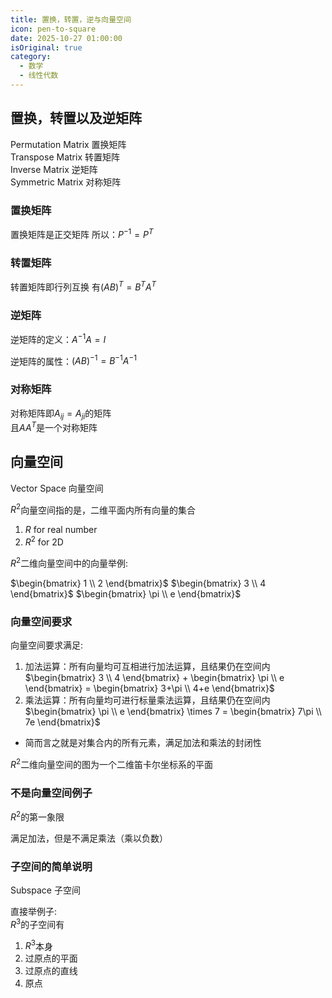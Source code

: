 ```yaml
---
title: 置换，转置，逆与向量空间
icon: pen-to-square
date: 2025-10-27 01:00:00
isOriginal: true
category:
  - 数学
  - 线性代数
---
```


<!-- more -->

## 置换，转置以及逆矩阵

Permutation Matrix 置换矩阵     
Transpose Matrix 转置矩阵       
Inverse Matrix 逆矩阵    
Symmetric Matrix 对称矩阵       


### 置换矩阵
置换矩阵是正交矩阵
所以：$P^{-1} = P^T$

### 转置矩阵
转置矩阵即行列互换
有$(AB)^T = B^TA^T$

### 逆矩阵
逆矩阵的定义：$A^{-1}A = I$

逆矩阵的属性：$(AB)^{-1} = B^{-1}A^{-1}$ 

### 对称矩阵

对称矩阵即$A_{ij} = A_{ji}$的矩阵  
且$AA^T$是一个对称矩阵

## 向量空间
Vector Space 向量空间

$R^2$向量空间指的是，二维平面内所有向量的集合

1. $R$ for real number  
2. $R^2$ for 2D

$R^2$二维向量空间中的向量举例:  

$\begin{bmatrix} 1 \\ 2 \end{bmatrix}$
$\begin{bmatrix} 3 \\ 4 \end{bmatrix}$
$\begin{bmatrix} \pi \\ e \end{bmatrix}$

### 向量空间要求

向量空间要求满足:
1. 加法运算：所有向量均可互相进行加法运算，且结果仍在空间内  
   $\begin{bmatrix} 3 \\ 4 \end{bmatrix} + \begin{bmatrix} \pi \\ e \end{bmatrix} = \begin{bmatrix} 3+\pi \\ 4+e \end{bmatrix}$
2. 乘法运算：所有向量均可进行标量乘法运算，且结果仍在空间内  
   $\begin{bmatrix} \pi \\ e \end{bmatrix} \times 7 = \begin{bmatrix} 7\pi \\ 7e \end{bmatrix}$

* 简而言之就是对集合内的所有元素，满足加法和乘法的封闭性

$R^2$二维向量空间的图为一个二维笛卡尔坐标系的平面

### 不是向量空间例子
$R^2$的第一象限

满足加法，但是不满足乘法（乘以负数）

###  子空间的简单说明

Subspace 子空间

直接举例子:  
$R^3$的子空间有
1. $R^3$本身
2. 过原点的平面
3. 过原点的直线
4. 原点

